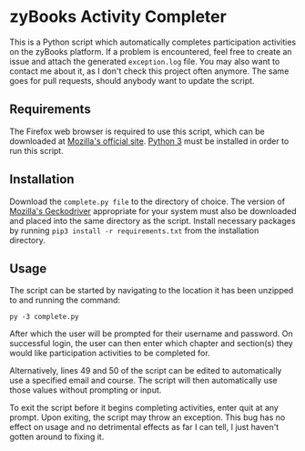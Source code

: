 # zyBooks Activity Completer
This is a Python script which automatically completes participation activities on the zyBooks platform. If a problem is encountered, feel free to create an issue and attach the generated `exception.log` file. You may also want to contact me about it, as I don't check this project often anymore. The same goes for pull requests, should anybody want to update the script.

## Requirements
The Firefox web browser is required to use this script, which can be downloaded at [Mozilla's official site](https://www.mozilla.org/en-US/firefox/new/). [Python 3](https://www.python.org/downloads/) must be installed in order to run this script.

## Installation
Download the `complete.py file` to the directory of choice. The version of [Mozilla's Geckodriver](https://github.com/mozilla/geckodriver/releases) appropriate for your system must also be downloaded and placed into the same directory as the script. Install necessary packages by running `pip3 install -r requirements.txt` from the installation directory.

## Usage
The script can be started by navigating to the location it has been unzipped to and running the command:
```
py -3 complete.py
```
After which the user will be prompted for their username and password.
On successful login, the user can then enter which chapter and section(s) they would like participation activities to be completed for.

Alternatively, lines 49 and 50 of the script can be edited to automatically use a specified email and course.
The script will then automatically use those values without prompting or input.

To exit the script before it begins completing activities, enter quit at any prompt.
Upon exiting, the script may throw an exception. This bug has no effect on usage and no detrimental effects as far I can tell, I just haven't gotten around to fixing it.
